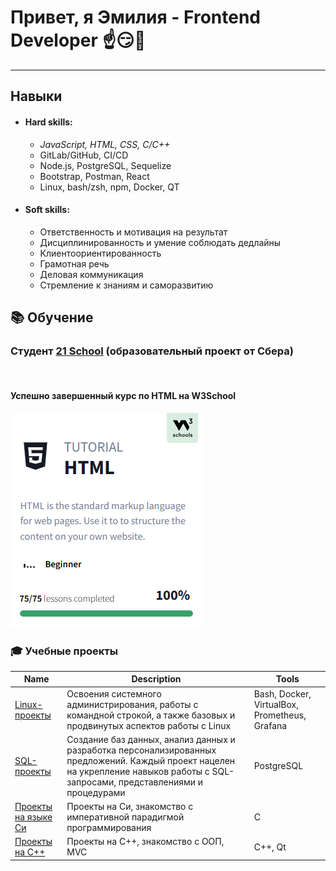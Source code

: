 # Привет, я Эмилия - Frontend Developer ☝️😏💫

---

##  Навыки

- #### Hard skills: 
  + *JavaScript, HTML, CSS, C/C++*
  + GitLab/GitHub, CI/CD
  + Node.js, PostgreSQL, Sequelize
  + Bootstrap, Postman, React
  + Linux, bash/zsh, npm, Docker, QT


- #### Soft skills: 
    + Ответственность и мотивация на результат
    + Дисциплинированность и умение соблюдать дедлайны
    + Клиентоориентированность
    + Грамотная речь
    + Деловая коммуникация
    + Стремление к знаниям и саморазвитию

## 📚 Обучение
###  Студент [21 School](https://21-school.ru) (образовательный проект от Cбера)
<br>

#### Успешно завершенный курс по HTML на W3School <br>
![](images/html.PNG)


###  🎓 Учебные проекты
| Name                                               | Description                                                                                                                                                                        | Tools |
|----------------------------------------------------|------------------------------------------------------------------------------------------------------------------------------------------------------------------------------------|---|
| [Linux-проекты](https://github.com/shmoopella/Linux) | Освоения системного администрирования, работы с командной строкой, а также базовых и продвинутых аспектов работы с Linux                                                           |Bash, Docker, VirtualBox, Prometheus, Grafana|
| [SQL-проекты](https://github.com/shmoopella/SQL)   | Cоздание баз данных, анализ данных и разработка персонализированных предложений. Каждый проект нацелен на укрепление навыков работы с SQL-запросами, представлениями и процедурами | PostgreSQL |
| [Проекты на языке Си](https://github.com/shmoopella/C-CPP/tree/main/C_projects) | Проекты на Си, знакомство с императивной парадигмой программирования                                                                                                               | С |
| [Проекты на С++](https://github.com/shmoopella/C-CPP/tree/main/CPP_projects) | Проекты на С++, знакомство с ООП, MVC                                                                                                                                              | C++, Qt |


